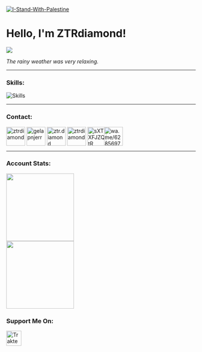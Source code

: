 [![I-Stand-With-Palestine](https://raw.githubusercontent.com/Safouene1/support-palestine-banner/master/banner-support.svg)](https://arab.org/portal/palestine/where-to-donate/)

# Hello, I'm ZTRdiamond!
<a href="https://discord.com/users/1136691684864954389" target="_blank"><img align="center"  src="https://discord.c99.nl/widget/theme-2/776443229893034064.png"/></a>
 
*The rainy weather was very relaxing.*

<hr> 

### Skills:
![Skills](https://skillicons.dev/icons?i=js,html,css,react,express&theme=dark)

<hr>

### Contact:

<p align="left">
<a href="https://twitter.com/archanaberry101" target="blank"><img align="center" src="https://skillicons.dev/icons?i=twitter&theme=dark" alt="ztrdiamond" height="50" width="50" /></a>
<a href="https://facebook.com/archanaberry101" target="blank"><img align="center" src="https://raw.githubusercontent.com/rahuldkjain/github-profile-readme-generator/master/src/images/icons/Social/facebook.svg" alt="gelapnjerr" height="50" width="50" /></a>
<a href="https://instagram.com/archanaberry101" target="blank"><img align="center" src="https://skillicons.dev/icons?i=instagram&theme=dark" alt="ztr.diamond" height="50" width="50" /></a>
<a href="https://www.youtube.com/archanaberry101" target="blank"><img align="center" src="https://pomf2.lain.la/f/z3vxfewb.png" alt="ztrdiamond" height="50" width="50" /></a>
<a href="https://discord.com/users/1136691684864954389" target="blank"><img align="center" src="https://skillicons.dev/icons?i=discord&theme=dark" alt="sXTXFJZQtR" height="50" width="50" /></a>
<a href="https://wa.me/6289667958991" target="blank"><img align="center" src="https://pomf2.lain.la/f/v4npl8n1.png" alt="wa.me/6285697103902" height="50" width="50" style="margin-left: -10"/></a>
</p>

<hr>

### Account Stats:
<a href="https://github.com/archanaberry101">
  <img height=180 align="center" src="https://github-readme-stats.vercel.app/api?username=ZTRdiamond&card_width=300&bg_color=101010&title_color=01bdff&text_color=ffffff&border_color=01bdff&border=10" />
</a>
</br>
<a href="https://github.com/archanaberry101">
  <img height=180 align="center" src="https://github-readme-stats.vercel.app/api/top-langs?username=ZTRdiamond&layout=compact&langs_count=10&card_width=300&bg_color=101010&title_color=01bdff&text_color=ffffff&border_color=01bdff&border=10" />
</a>

### Support Me On:
<a href="https://trakteer.id/archanaberry101/tip" target="_blank"><img id="wse-buttons-preview" src="https://cdn.trakteer.id/images/embed/trbtn-red-1.png" height="40" style="border:0px;height:40px;" alt="Trakteer Saya"></a>
